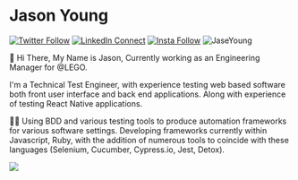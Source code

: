 # Jason Young


[![Twitter Follow](https://img.shields.io/badge/dynamic/json.svg?color=14171A&labelColor=37474f&logo=twitter&logoColor=4fc3f7&label=&query=%24[0].followers_count&url=https%3A%2F%2Fcdn.syndication.twimg.com%2Fwidgets%2Ffollowbutton%2Finfo.json%3Fscreen_names%3DJ5ONp&suffix=%20Followers)](https://twitter.com/J5ONp)
[![LinkedIn Connect](https://img.shields.io/badge/%20-Connect-black?color=14171A&labelColor=212121&logo=linkedin&logoColor=ffffff)](https://www.linkedin.com/in/jaseyoung/)
[![Insta Follow](https://img.shields.io/badge/%20-Follow-black?color=14171A&labelColor=d81b60&logo=instagram&logoColor=ffffff)](https://www.instagram.com/jaseyoung/)
<img src="https://komarev.com/ghpvc/?username=JaseYoung&color=brightgreen" alt="JaseYoung" />


:wave: Hi There, My Name is Jason, Currently working as an Engineering Manager for @LEGO. 

I'm a Technical Test Engineer, with experience testing web based software both front user interface and back end applications. Along with experience of testing React Native applications.

👨‍💻 Using BDD and various testing tools to produce automation frameworks for various software settings. Developing frameworks currently within Javascript, Ruby, with the addition of numerous tools to coincide with these languages (Selenium, Cucumber, Cypress.io, Jest, Detox).

  <a href="https://github.com/JaseYoung"><img src="https://github-readme-stats.vercel.app/api?username=JaseYoung&show_icons=true&theme=dracula&hide=contribs,issues"></a>
